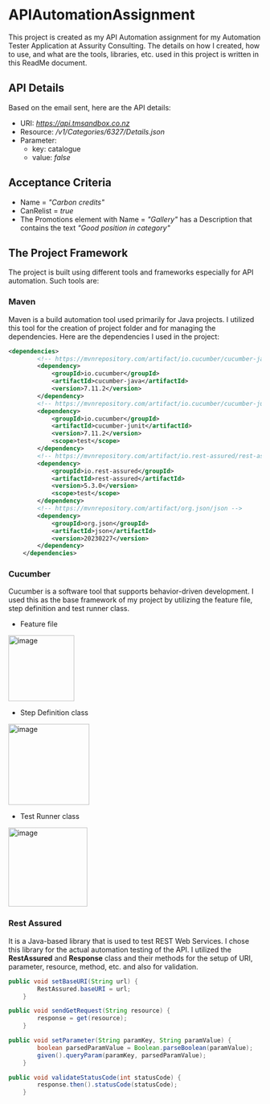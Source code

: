 # APIAutomationAssignment

This project is created as my API Automation assignment for my Automation Tester Application at Assurity Consulting. The details on how I created, how to use, and what are the tools, libraries, etc. used in this project is written in this ReadMe document. 

## API Details
Based on the email sent, here are the API details:
- URI:  _https://api.tmsandbox.co.nz_
- Resource: _/v1/Categories/6327/Details.json_
- Parameter:
  - key: catalogue
  - value: _false_
 
## Acceptance Criteria
- Name = _"Carbon credits"_
- CanRelist = _true_
- The Promotions element with Name = _"Gallery"_ has a Description that contains the text _"Good position in category"_

## The Project Framework
The project is built using different tools and frameworks especially for API automation. Such tools are:
### Maven
Maven is a build automation tool used primarily for Java projects. I utilized this tool for the creation of project folder and for managing the dependencies. Here are the dependencies I used in the project:

```xml
<dependencies>
		<!-- https://mvnrepository.com/artifact/io.cucumber/cucumber-java -->
		<dependency>
			<groupId>io.cucumber</groupId>
			<artifactId>cucumber-java</artifactId>
			<version>7.11.2</version>
		</dependency>
		<!-- https://mvnrepository.com/artifact/io.cucumber/cucumber-junit -->
		<dependency>
			<groupId>io.cucumber</groupId>
			<artifactId>cucumber-junit</artifactId>
			<version>7.11.2</version>
			<scope>test</scope>
		</dependency>
		<!-- https://mvnrepository.com/artifact/io.rest-assured/rest-assured -->
		<dependency>
			<groupId>io.rest-assured</groupId>
			<artifactId>rest-assured</artifactId>
			<version>5.3.0</version>
			<scope>test</scope>
		</dependency>
		<!-- https://mvnrepository.com/artifact/org.json/json -->
		<dependency>
			<groupId>org.json</groupId>
			<artifactId>json</artifactId>
			<version>20230227</version>
		</dependency>
	</dependencies>
```

### Cucumber 
Cucumber is a software tool that supports behavior-driven development. I used this as the base framework of my project by utilizing the feature file, step definition and test runner class.
- Feature file
 <img width="131" alt="image" src="https://github.com/ajabarentos/APIAutomationAssignment/assets/129655196/69b55e0e-a702-4cb1-a8d1-0ec3a14a8261">

- Step Definition class
 <img width="161" alt="image" src="https://github.com/ajabarentos/APIAutomationAssignment/assets/129655196/da58a684-dfbf-4a3a-a866-f66725eea42a">

- Test Runner class
 <img width="157" alt="image" src="https://github.com/ajabarentos/APIAutomationAssignment/assets/129655196/b858b125-1481-47f5-9292-fab0ab9d1c3c">  

### Rest Assured
It is a Java-based library that is used to test REST Web Services. I chose this library for the actual automation testing of the API. I utilized the **RestAssured** and **Response** class and their methods for the setup of URI, parameter, resource, method, etc. and also for validation.

```java
public void setBaseURI(String url) {
		RestAssured.baseURI = url;
	}
```
```java
public void sendGetRequest(String resource) {
		response = get(resource);
	}
```
```java
public void setParameter(String paramKey, String paramValue) {
		boolean parsedParamValue = Boolean.parseBoolean(paramValue);
		given().queryParam(paramKey, parsedParamValue);
	}
```
```java
public void validateStatusCode(int statusCode) {
		response.then().statusCode(statusCode);
	}
```





  


